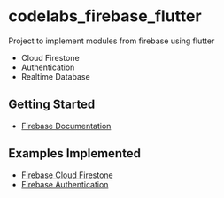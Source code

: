 # codelabs_firebase_flutter

Project to implement modules from firebase using flutter
- Cloud Firestone
- Authentication
- Realtime Database

## Getting Started
- [Firebase Documentation](https://firebase.google.com)

## Examples Implemented
- [Firebase Cloud Firestone](https://codelabs.developers.google.com/codelabs/flutter-firebase/index.html?index=..%2F..index)
- [Firebase Authentication](https://youtu.be/u_Lyx8KJWpg)

